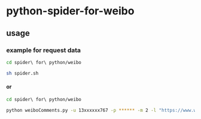 # python-spider-for-weibo

## usage

### example for request data

```bash
cd spider\ for\ python/weibo

sh spider.sh 
```

#### or
``` bash
cd spider\ for\ python/weibo

python weiboComments.py -u 13xxxxxx767 -p ****** -m 2 -l "https://www.weibo.com/7293062537/ItJAm72t7?filter=hot&root_comment_id=0&type=comment" -t pc -o result_0329
```
